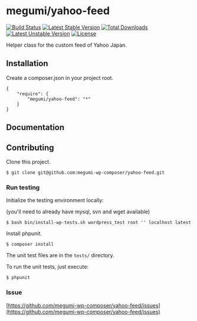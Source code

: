 # megumi/yahoo-feed

[![Build Status](https://travis-ci.org/megumi-wp-composer/yahoo-feed.svg?branch=master)](https://travis-ci.org/megumi-wp-composer/yahoo-feed) [![Latest Stable Version](https://poser.pugx.org/megumi/yahoo-feed/v/stable.svg)](https://packagist.org/packages/megumi/yahoo-feed) [![Total Downloads](https://poser.pugx.org/megumi/yahoo-feed/downloads.svg)](https://packagist.org/packages/megumi/yahoo-feed) [![Latest Unstable Version](https://poser.pugx.org/megumi/yahoo-feed/v/unstable.svg)](https://packagist.org/packages/megumi/yahoo-feed) [![License](https://poser.pugx.org/megumi/yahoo-feed/license.svg)](https://packagist.org/packages/megumi/yahoo-feed)

Helper class for the custom feed of Yahoo Japan.

## Installation

Create a composer.json in your project root.

```
{
    "require": {
        "megumi/yahoo-feed": "*"
    }
}
```

## Documentation

## Contributing

Clone this project.

```
$ git clone git@github.com:megumi-wp-composer/yahoo-feed.git
```

### Run testing

Initialize the testing environment locally:

(you'll need to already have mysql, svn and wget available)

```
$ bash bin/install-wp-tests.sh wordpress_test root '' localhost latest
```

Install phpunit.

```
$ composer install
```

The unit test files are in the `tests/` directory.

To run the unit tests, just execute:

```
$ phpunit
```

### Issue

[https://github.com/megumi-wp-composer/yahoo-feed/issues](https://github.com/megumi-wp-composer/yahoo-feed/issues)
